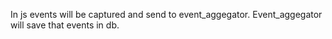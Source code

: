 In js events will be captured and send to event_aggegator. Event_aggegator will save that events in db.
